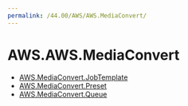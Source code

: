 ```yaml
---
permalink: /44.00/AWS/AWS.MediaConvert/
---
```


# AWS.AWS.MediaConvert



* [AWS.MediaConvert.JobTemplate](AWS.MediaConvert.JobTemplate.md)
* [AWS.MediaConvert.Preset](AWS.MediaConvert.Preset.md)
* [AWS.MediaConvert.Queue](AWS.MediaConvert.Queue.md)